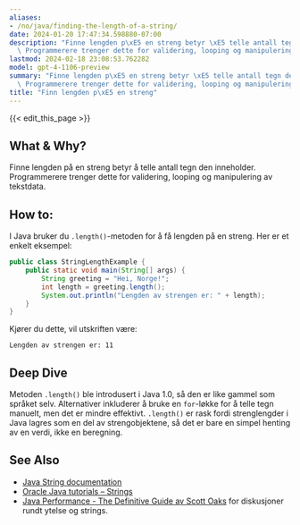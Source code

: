 ```yaml
---
aliases:
- /no/java/finding-the-length-of-a-string/
date: 2024-01-20 17:47:34.598880-07:00
description: "Finne lengden p\xE5 en streng betyr \xE5 telle antall tegn den inneholder.\
  \ Programmerere trenger dette for validering, looping og manipulering av tekstdata."
lastmod: 2024-02-18 23:08:53.762282
model: gpt-4-1106-preview
summary: "Finne lengden p\xE5 en streng betyr \xE5 telle antall tegn den inneholder.\
  \ Programmerere trenger dette for validering, looping og manipulering av tekstdata."
title: "Finn lengden p\xE5 en streng"
---
```


{{< edit_this_page >}}

## What & Why?
Finne lengden på en streng betyr å telle antall tegn den inneholder. Programmerere trenger dette for validering, looping og manipulering av tekstdata.

## How to:
I Java bruker du `.length()`-metoden for å få lengden på en streng. Her er et enkelt eksempel:

```java
public class StringLengthExample {
    public static void main(String[] args) {
        String greeting = "Hei, Norge!";
        int length = greeting.length();
        System.out.println("Lengden av strengen er: " + length);
    }
}
```

Kjører du dette, vil utskriften være:
```
Lengden av strengen er: 11
```

## Deep Dive
Metoden `.length()` ble introdusert i Java 1.0, så den er like gammel som språket selv. Alternativer inkluderer å bruke en `for`-løkke for å telle tegn manuelt, men det er mindre effektivt. `.length()` er rask fordi strenglengder i Java lagres som en del av strengobjektene, så det er bare en simpel henting av en verdi, ikke en beregning.

## See Also
- [Java String documentation](https://docs.oracle.com/en/java/javase/17/docs/api/java.base/java/lang/String.html)
- [Oracle Java tutorials – Strings](https://docs.oracle.com/javase/tutorial/java/data/strings.html)
- [Java Performance - The Definitive Guide av Scott Oaks](http://shop.oreilly.com/product/0636920028499.do) for diskusjoner rundt ytelse og strings.
